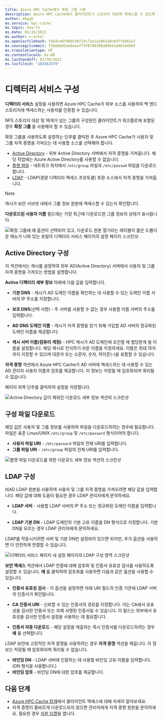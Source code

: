 ```yaml
---
title: Azure HPC Cache에서 확장 그룹 사용
description: Azure HPC Cache에서 클라이언트가 스토리지 대상에 액세스할 수 있도록 디렉터리 서비스를 구성하는 방법
author: ekpgh
ms.service: hpc-cache
ms.topic: how-to
ms.date: 03/15/2021
ms.author: v-erkel
ms.openlocfilehash: fd5dce0760953bf19c72e1a1062a9c03ffe861e7
ms.sourcegitcommit: f28ebb95ae9aaaff3f87d8388a09b41e0b3445b5
ms.translationtype: HT
ms.contentlocale: ko-KR
ms.lasthandoff: 03/30/2021
ms.locfileid: "103563379"
---
```

# <a name="configure-directory-services"></a>디렉터리 서비스 구성

**디렉터리 서비스** 설정을 사용하면 Azure HPC Cache가 외부 소스를 사용하여 백 엔드 스토리지에 액세스하는 사용자를 인증할 수 있습니다.

NFS 스토리지 대상 및 16개가 넘는 그룹의 구성원인 클라이언트가 워크플로에 포함된 경우 **확장 그룹** 을 사용해야 할 수 있습니다.

확장 그룹을 사용하도록 설정하는 단추를 클릭한 후 Azure HPC Cache가 사용자 및 그룹 자격 증명을 가져오는 데 사용할 소스를 선택해야 합니다.

* [Active Directory](#configure-active-directory) - 외부 Active Directory 서버에서 자격 증명을 가져옵니다. 해당 작업에는 Azure Active Directory를 사용할 수 없습니다.
* [플랫 파일](#configure-file-download) - 네트워크 위치에서 `/etc/group` 파일과 `/etc/passwd` 파일을 다운로드합니다.
* [LDAP](#configure-ldap) - LDAP(경량 디렉터리 액세스 프로토콜) 호환 소스에서 자격 증명을 가져옵니다.

> [!NOTE]
> 캐시가 보안 서브넷 내에서 그룹 정보 원본에 액세스할 수 있는지 확인합니다.<!-- + details/examples -->

**다운로드된 사용자 이름** 필드에는 가장 최근에 다운로드한 그룹 정보의 상태가 표시됩니다.

![확장 그룹에 예 옵션이 선택되어 있고, 다운로드 원본 열기라는 레이블이 붙은 드롭다운 메뉴가 나와 있는 포털의 디렉터리 서비스 페이지의 설정 페이지 스크린샷.](media/directory-services-select-group-source.png)

## <a name="configure-active-directory"></a>Active Directory 구성

이 섹션에서는 캐시를 설정하여 외부 AD(Active Directory) 서버에서 사용자 및 그룹 자격 증명을 가져오는 방법을 설명합니다.

**Active 디렉터리 세부 정보** 아래에 다음 값을 입력합니다.

* **기본 DNS** - 캐시가 AD 도메인 이름을 확인하는 데 사용할 수 있는 도메인 이름 서버의 IP 주소를 지정합니다.

* **보조 DNS**(선택 사항) - 주 서버를 사용할 수 없는 경우 사용할 이름 서버의 주소를 입력합니다.

* **AD DNS 도메인 이름** - 캐시가 자격 증명을 얻기 위해 가입할 AD 서버의 정규화된 도메인 이름을 제공합니다.

* **캐시 서버 이름(컴퓨터 계정)** - HPC 캐시가 AD 도메인에 조인할 때 할당받게 될 이름을 설정합니다. 해당 캐시로 인식하기 쉬운 이름을 지정하세요. 이름은 최대 15자까지 지정할 수 있으며 대문자 또는 소문자, 숫자, 하이픈(-)을 포함할 수 있습니다.

**자격 증명** 섹션에서 Azure HPC Cache가 AD 서버에 액세스하는 데 사용할 수 있는 AD 관리자 사용자 이름과 암호를 제공합니다. 이 정보는 저장될 때 암호화되며 쿼리될 수 없습니다.

페이지 위쪽 단추를 클릭하여 설정을 저장합니다.

![Active Directory 값이 채워진 다운로드 세부 정보 섹션의 스크린샷](media/group-download-details-ad.png)

## <a name="configure-file-download"></a>구성 파일 다운로드

해당 값은 사용자 및 그룹 정보를 사용하여 파일을 다운로드하려는 경우에 필요합니다. 파일은 표준 Linux/UNIX `/etc/group` 및 `/etc/passwrd` 형식이어야 합니다.

* **사용자 파일 URI** - `/etc/passwrd` 파일의 전체 URI를 입력합니다.
* **그룹 파일 URI** - `/etc/group` 파일의 전체 URI를 입력합니다.

![플랫 파일 다운로드를 위한 다운로드 세부 정보 섹션의 스크린샷](media/group-download-details-file.png)

## <a name="configure-ldap"></a>LDAP 구성

비AD LDAP 원본을 사용하여 사용자 및 그룹 자격 증명을 가져오려면 해당 값을 입력합니다. 해당 값에 대해 도움이 필요한 경우 LDAP 관리자에게 문의하세요.

* **LDAP 서버** - 사용할 LDAP 서버의 IP 주소 또는 정규화된 도메인 이름을 입력합니다. <!-- only one, not up to 3 -->

* **LDAP 기본 DN** - LDAP 도메인의 기본 고유 이름을 DN 형식으로 지정합니다. 기본 DN을 모르는 경우 LDAP 관리자에게 문의하세요.

LDAP를 작동시키려면 서버 및 기본 DN만 설정되어 있으면 되지만, 추가 옵션을 사용하면 더 안전하게 연결할 수 있습니다.

![디렉터리 서비스 페이지 내 설정 페이지의 LDAP 구성 영역 스크린샷](media/group-download-details-ldap.png)

**보안 액세스** 섹션에서 LDAP 연결에 대해 암호화 및 인증서 유효성 검사를 사용하도록 설정할 수 있습니다. **예** 를 클릭하여 암호화를 사용하면 다음과 같은 옵션을 사용할 수 있습니다.

* **인증서 유효성 검사** - 이 옵션을 설정하면 아래 URI 필드의 인증 기관에 LDAP 서버의 인증서가 확인됩니다.

* **CA 인증서 URI** - 신뢰할 수 있는 인증서의 경로를 지정합니다. 이는 CA에서 유효성을 검사한 인증서 또는 자체 서명된 인증서일 수 있습니다. 이 필드는 외부에서 유효성을 검사한 인증서 설정을 사용하는 데 필요합니다.

* **인증서 자동 다운로드** - 해당 설정을 제출하는 즉시 인증서를 다운로드하려는 경우 **예** 를 선택합니다.

LDAP 보안에 고정적인 자격 증명을 사용하려는 경우 **자격 증명** 섹션을 채웁니다. 이 정보는 저장될 때 암호화되며 쿼리될 수 없습니다.

* **바인딩 DN** - LDAP 서버에 인증하는 데 사용할 바인딩 고유 이름을 입력합니다. (DN 형식을 사용합니다.)
* **바인딩 암호** - 바인딩 DN에 대한 암호를 제공합니다.

## <a name="next-steps"></a>다음 단계

* [Azure HPC Cache 탑재](hpc-cache-mount.md)에서 클라이언트 액세스에 대해 자세히 알아보세요.
* 자격 증명이 올바르게 다운로드되지 않으면 관리자에게 자격 증명 원본을 문의하세요. 필요한 경우 [지원 티켓](hpc-cache-support-ticket.md)을 엽니다.

